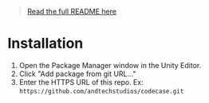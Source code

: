 > [Read the full README here](https://github.com/andtechstudios/codecast/tree/master)

# Installation
1. Open the Package Manager window in the Unity Editor.
2. Click "Add package from git URL..."
3. Enter the HTTPS URL of this repo.
	Ex: `https://github.com/andtechstudios/codecase.git`

